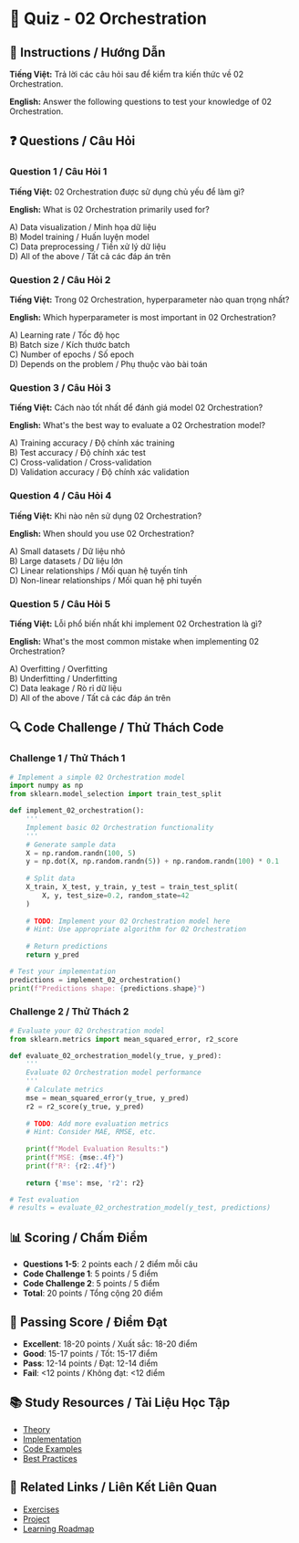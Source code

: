 # 🧠 Quiz - 02 Orchestration

## 📝 Instructions / Hướng Dẫn

**Tiếng Việt:** Trả lời các câu hỏi sau để kiểm tra kiến thức về 02 Orchestration.

**English:** Answer the following questions to test your knowledge of 02 Orchestration.

## ❓ Questions / Câu Hỏi

### Question 1 / Câu Hỏi 1
**Tiếng Việt:** 02 Orchestration được sử dụng chủ yếu để làm gì?

**English:** What is 02 Orchestration primarily used for?

A) Data visualization / Minh họa dữ liệu  
B) Model training / Huấn luyện model  
C) Data preprocessing / Tiền xử lý dữ liệu  
D) All of the above / Tất cả các đáp án trên

### Question 2 / Câu Hỏi 2
**Tiếng Việt:** Trong 02 Orchestration, hyperparameter nào quan trọng nhất?

**English:** Which hyperparameter is most important in 02 Orchestration?

A) Learning rate / Tốc độ học  
B) Batch size / Kích thước batch  
C) Number of epochs / Số epoch  
D) Depends on the problem / Phụ thuộc vào bài toán

### Question 3 / Câu Hỏi 3
**Tiếng Việt:** Cách nào tốt nhất để đánh giá model 02 Orchestration?

**English:** What's the best way to evaluate a 02 Orchestration model?

A) Training accuracy / Độ chính xác training  
B) Test accuracy / Độ chính xác test  
C) Cross-validation / Cross-validation  
D) Validation accuracy / Độ chính xác validation

### Question 4 / Câu Hỏi 4
**Tiếng Việt:** Khi nào nên sử dụng 02 Orchestration?

**English:** When should you use 02 Orchestration?

A) Small datasets / Dữ liệu nhỏ  
B) Large datasets / Dữ liệu lớn  
C) Linear relationships / Mối quan hệ tuyến tính  
D) Non-linear relationships / Mối quan hệ phi tuyến

### Question 5 / Câu Hỏi 5
**Tiếng Việt:** Lỗi phổ biến nhất khi implement 02 Orchestration là gì?

**English:** What's the most common mistake when implementing 02 Orchestration?

A) Overfitting / Overfitting  
B) Underfitting / Underfitting  
C) Data leakage / Rò rỉ dữ liệu  
D) All of the above / Tất cả các đáp án trên

## 🔍 Code Challenge / Thử Thách Code

### Challenge 1 / Thử Thách 1
```python
# Implement a simple 02 Orchestration model
import numpy as np
from sklearn.model_selection import train_test_split

def implement_02_orchestration():
    '''
    Implement basic 02 Orchestration functionality
    '''
    # Generate sample data
    X = np.random.randn(100, 5)
    y = np.dot(X, np.random.randn(5)) + np.random.randn(100) * 0.1
    
    # Split data
    X_train, X_test, y_train, y_test = train_test_split(
        X, y, test_size=0.2, random_state=42
    )
    
    # TODO: Implement your 02 Orchestration model here
    # Hint: Use appropriate algorithm for 02 Orchestration
    
    # Return predictions
    return y_pred

# Test your implementation
predictions = implement_02_orchestration()
print(f"Predictions shape: {predictions.shape}")
```

### Challenge 2 / Thử Thách 2
```python
# Evaluate your 02 Orchestration model
from sklearn.metrics import mean_squared_error, r2_score

def evaluate_02_orchestration_model(y_true, y_pred):
    '''
    Evaluate 02 Orchestration model performance
    '''
    # Calculate metrics
    mse = mean_squared_error(y_true, y_pred)
    r2 = r2_score(y_true, y_pred)
    
    # TODO: Add more evaluation metrics
    # Hint: Consider MAE, RMSE, etc.
    
    print(f"Model Evaluation Results:")
    print(f"MSE: {mse:.4f}")
    print(f"R²: {r2:.4f}")
    
    return {'mse': mse, 'r2': r2}

# Test evaluation
# results = evaluate_02_orchestration_model(y_test, predictions)
```

## 📊 Scoring / Chấm Điểm

- **Questions 1-5**: 2 points each / 2 điểm mỗi câu
- **Code Challenge 1**: 5 points / 5 điểm
- **Code Challenge 2**: 5 points / 5 điểm
- **Total**: 20 points / Tổng cộng 20 điểm

## 🎯 Passing Score / Điểm Đạt

- **Excellent**: 18-20 points / Xuất sắc: 18-20 điểm
- **Good**: 15-17 points / Tốt: 15-17 điểm  
- **Pass**: 12-14 points / Đạt: 12-14 điểm
- **Fail**: <12 points / Không đạt: <12 điểm

## 📚 Study Resources / Tài Liệu Học Tập

- [Theory](./THEORY_02_orchestration.md)
- [Implementation](./IMPLEMENTATION_02_orchestration.md)
- [Code Examples](./CODE_EXAMPLES_02_orchestration.md)
- [Best Practices](./BEST_PRACTICES_02_orchestration.md)

## 🔗 Related Links / Liên Kết Liên Quan

- [Exercises](./EXERCISES_02_orchestration.md)
- [Project](./PROJECT_02_orchestration.md)
- [Learning Roadmap](./LEARNING_ROADMAP_02_orchestration.md)
